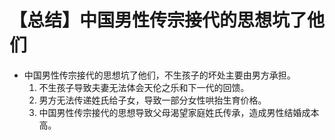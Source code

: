 # 【总结】中国男性传宗接代的思想坑了他们

-   中国男性传宗接代的思想坑了他们，不生孩子的坏处主要由男方承担。
    1.  不生孩子导致夫妻无法体会天伦之乐和下一代的回馈。
    2.  男方无法传递姓氏给子女，导致一部分女性哄抬生育价格。
    3.  中国男性传宗接代的思想导致父母渴望家庭姓氏传承，造成男性结婚成本高。